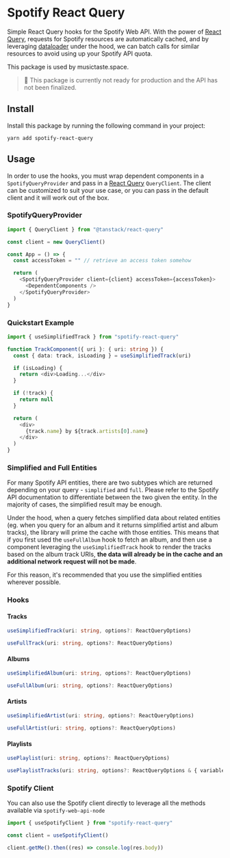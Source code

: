 # Spotify React Query

Simple React Query hooks for the Spotify Web API. With the power of [React Query](https://tanstack.com/query/v4/docs/quick-start), requests for Spotify resources are automatically cached, and by leveraging [dataloader](https://github.com/graphql/dataloader) under the hood, we can batch calls for similar resources to avoid using up your Spotify API quota.

This package is used by musictaste.space.

> 🚨 This package is currently not ready for production and the API has not been finalized.

## Install

Install this package by running the following command in your project:

```
yarn add spotify-react-query
```

## Usage

In order to use the hooks, you must wrap dependent components in a `SpotifyQueryProvider` and pass in a [React Query](https://tanstack.com/query/v4/docs/quick-start) `QueryClient`. The client can be customized to suit your use case, or you can pass in the default client and it will work out of the box.

### SpotifyQueryProvider

```typescript
import { QueryClient } from "@tanstack/react-query"

const client = new QueryClient()

const App = () => {
  const accessToken = "" // retrieve an access token somehow

  return (
    <SpotifyQueryProvider client={client} accessToken={accessToken}>
      <DependentComponents />
    </SpotifyQueryProvider>
  )
}
```

### Quickstart Example

```typescript
import { useSimplifiedTrack } from "spotify-react-query"

function TrackComponent({ uri }: { uri: string }) {
  const { data: track, isLoading } = useSimplifiedTrack(uri)

  if (isLoading) {
    return <div>Loading...</div>
  }

  if (!track) {
    return null
  }

  return (
    <div>
      {track.name} by ${track.artists[0].name}
    </div>
  )
}
```

### Simplified and Full Entities

For many Spotify API entities, there are two subtypes which are returned depending on your query - `simplified` and `full`. Please refer to the Spotify API documentation to differentiate between the two given the entity. In the majority of cases, the simplified result may be enough.

Under the hood, when a query fetches simplified data about related entities (eg. when you query for an album and it returns simplified artist and album tracks), the library will prime the cache with those entities. This means that if you first used the `useFullAlbum` hook to fetch an album, and then use a component leveraging the `useSimplifiedTrack` hook to render the tracks based on the album track URIs, **the data will already be in the cache and an additional network request will not be made**.

For this reason, it's recommended that you use the simplified entities wherever possible.

### Hooks

#### Tracks

```typescript
useSimplifiedTrack(uri: string, options?: ReactQueryOptions)
```

```typescript
useFullTrack(uri: string, options?: ReactQueryOptions)
```

#### Albums

```typescript
useSimplifiedAlbum(uri: string, options?: ReactQueryOptions)
```

```typescript
useFullAlbum(uri: string, options?: ReactQueryOptions)
```

#### Artists

```typescript
useSimplifiedArtist(uri: string, options?: ReactQueryOptions)
```

```typescript
useFullArtist(uri: string, options?: ReactQueryOptions)
```

#### Playlists

```typescript
usePlaylist(uri: string, options?: ReactQueryOptions)
```

```typescript
usePlaylistTracks(uri: string, options?: ReactQueryOptions & { variables?: { fields?: string; limit?: number; offset?: number; market?: string } })
```

### Spotify Client

You can also use the Spotify client directly to leverage all the methods available via `spotify-web-api-node`

```typescript
import { useSpotifyClient } from "spotify-react-query"

const client = useSpotifyClient()

client.getMe().then((res) => console.log(res.body))
```
